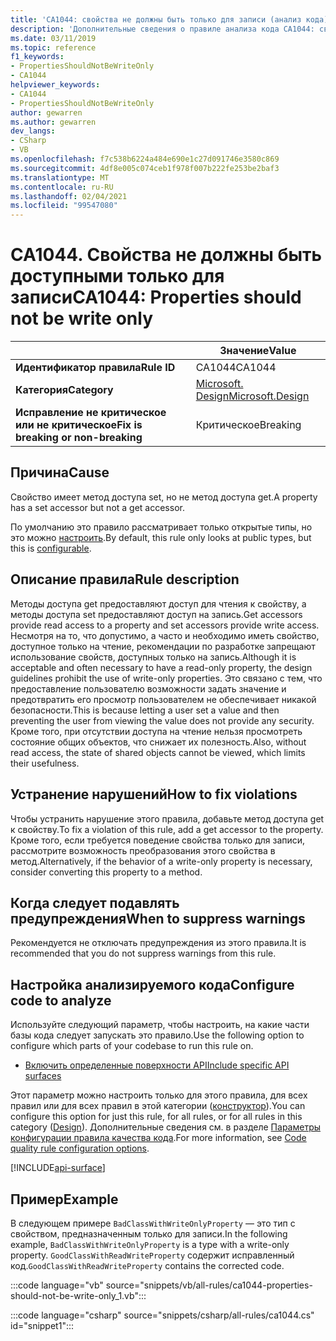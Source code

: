 ```yaml
---
title: 'CA1044: свойства не должны быть только для записи (анализ кода)'
description: 'Дополнительные сведения о правиле анализа кода CA1044: свойства не должны быть только для записи'
ms.date: 03/11/2019
ms.topic: reference
f1_keywords:
- PropertiesShouldNotBeWriteOnly
- CA1044
helpviewer_keywords:
- CA1044
- PropertiesShouldNotBeWriteOnly
author: gewarren
ms.author: gewarren
dev_langs:
- CSharp
- VB
ms.openlocfilehash: f7c538b6224a484e690e1c27d091746e3580c869
ms.sourcegitcommit: 4df8e005c074ceb1f978f007b222fe253be2baf3
ms.translationtype: MT
ms.contentlocale: ru-RU
ms.lasthandoff: 02/04/2021
ms.locfileid: "99547080"
---
```

# <a name="ca1044-properties-should-not-be-write-only"></a><span data-ttu-id="2c783-103">CA1044. Свойства не должны быть доступными только для записи</span><span class="sxs-lookup"><span data-stu-id="2c783-103">CA1044: Properties should not be write only</span></span>

| | <span data-ttu-id="2c783-104">Значение</span><span class="sxs-lookup"><span data-stu-id="2c783-104">Value</span></span> |
|-|-|
| <span data-ttu-id="2c783-105">**Идентификатор правила**</span><span class="sxs-lookup"><span data-stu-id="2c783-105">**Rule ID**</span></span> |<span data-ttu-id="2c783-106">CA1044</span><span class="sxs-lookup"><span data-stu-id="2c783-106">CA1044</span></span>|
| <span data-ttu-id="2c783-107">**Категория**</span><span class="sxs-lookup"><span data-stu-id="2c783-107">**Category**</span></span> |[<span data-ttu-id="2c783-108">Microsoft. Design</span><span class="sxs-lookup"><span data-stu-id="2c783-108">Microsoft.Design</span></span>](design-warnings.md)|
| <span data-ttu-id="2c783-109">**Исправление не критическое или не критическое**</span><span class="sxs-lookup"><span data-stu-id="2c783-109">**Fix is breaking or non-breaking**</span></span> |<span data-ttu-id="2c783-110">Критическое</span><span class="sxs-lookup"><span data-stu-id="2c783-110">Breaking</span></span>|

## <a name="cause"></a><span data-ttu-id="2c783-111">Причина</span><span class="sxs-lookup"><span data-stu-id="2c783-111">Cause</span></span>

<span data-ttu-id="2c783-112">Свойство имеет метод доступа set, но не метод доступа get.</span><span class="sxs-lookup"><span data-stu-id="2c783-112">A property has a set accessor but not a get accessor.</span></span>

<span data-ttu-id="2c783-113">По умолчанию это правило рассматривает только открытые типы, но это можно [настроить](#configure-code-to-analyze).</span><span class="sxs-lookup"><span data-stu-id="2c783-113">By default, this rule only looks at public types, but this is [configurable](#configure-code-to-analyze).</span></span>

## <a name="rule-description"></a><span data-ttu-id="2c783-114">Описание правила</span><span class="sxs-lookup"><span data-stu-id="2c783-114">Rule description</span></span>

<span data-ttu-id="2c783-115">Методы доступа get предоставляют доступ для чтения к свойству, а методы доступа set предоставляют доступ на запись.</span><span class="sxs-lookup"><span data-stu-id="2c783-115">Get accessors provide read access to a property and set accessors provide write access.</span></span> <span data-ttu-id="2c783-116">Несмотря на то, что допустимо, а часто и необходимо иметь свойство, доступное только на чтение, рекомендации по разработке запрещают использование свойств, доступных только на запись.</span><span class="sxs-lookup"><span data-stu-id="2c783-116">Although it is acceptable and often necessary to have a read-only property, the design guidelines prohibit the use of write-only properties.</span></span> <span data-ttu-id="2c783-117">Это связано с тем, что предоставление пользователю возможности задать значение и предотвратить его просмотр пользователем не обеспечивает никакой безопасности.</span><span class="sxs-lookup"><span data-stu-id="2c783-117">This is because letting a user set a value and then preventing the user from viewing the value does not provide any security.</span></span> <span data-ttu-id="2c783-118">Кроме того, при отсутствии доступа на чтение нельзя просмотреть состояние общих объектов, что снижает их полезность.</span><span class="sxs-lookup"><span data-stu-id="2c783-118">Also, without read access, the state of shared objects cannot be viewed, which limits their usefulness.</span></span>

## <a name="how-to-fix-violations"></a><span data-ttu-id="2c783-119">Устранение нарушений</span><span class="sxs-lookup"><span data-stu-id="2c783-119">How to fix violations</span></span>

<span data-ttu-id="2c783-120">Чтобы устранить нарушение этого правила, добавьте метод доступа get к свойству.</span><span class="sxs-lookup"><span data-stu-id="2c783-120">To fix a violation of this rule, add a get accessor to the property.</span></span> <span data-ttu-id="2c783-121">Кроме того, если требуется поведение свойства только для записи, рассмотрите возможность преобразования этого свойства в метод.</span><span class="sxs-lookup"><span data-stu-id="2c783-121">Alternatively, if the behavior of a write-only property is necessary, consider converting this property to a method.</span></span>

## <a name="when-to-suppress-warnings"></a><span data-ttu-id="2c783-122">Когда следует подавлять предупреждения</span><span class="sxs-lookup"><span data-stu-id="2c783-122">When to suppress warnings</span></span>

<span data-ttu-id="2c783-123">Рекомендуется не отключать предупреждения из этого правила.</span><span class="sxs-lookup"><span data-stu-id="2c783-123">It is recommended that you do not suppress warnings from this rule.</span></span>

## <a name="configure-code-to-analyze"></a><span data-ttu-id="2c783-124">Настройка анализируемого кода</span><span class="sxs-lookup"><span data-stu-id="2c783-124">Configure code to analyze</span></span>

<span data-ttu-id="2c783-125">Используйте следующий параметр, чтобы настроить, на какие части базы кода следует запускать это правило.</span><span class="sxs-lookup"><span data-stu-id="2c783-125">Use the following option to configure which parts of your codebase to run this rule on.</span></span>

- [<span data-ttu-id="2c783-126">Включить определенные поверхности API</span><span class="sxs-lookup"><span data-stu-id="2c783-126">Include specific API surfaces</span></span>](#include-specific-api-surfaces)

<span data-ttu-id="2c783-127">Этот параметр можно настроить только для этого правила, для всех правил или для всех правил в этой категории ([конструктор](design-warnings.md)).</span><span class="sxs-lookup"><span data-stu-id="2c783-127">You can configure this option for just this rule, for all rules, or for all rules in this category ([Design](design-warnings.md)).</span></span> <span data-ttu-id="2c783-128">Дополнительные сведения см. в разделе [Параметры конфигурации правила качества кода](../code-quality-rule-options.md).</span><span class="sxs-lookup"><span data-stu-id="2c783-128">For more information, see [Code quality rule configuration options](../code-quality-rule-options.md).</span></span>

[!INCLUDE[api-surface](~/includes/code-analysis/api-surface.md)]

## <a name="example"></a><span data-ttu-id="2c783-129">Пример</span><span class="sxs-lookup"><span data-stu-id="2c783-129">Example</span></span>

<span data-ttu-id="2c783-130">В следующем примере `BadClassWithWriteOnlyProperty` — это тип с свойством, предназначенным только для записи.</span><span class="sxs-lookup"><span data-stu-id="2c783-130">In the following example, `BadClassWithWriteOnlyProperty` is a type with a write-only property.</span></span> <span data-ttu-id="2c783-131">`GoodClassWithReadWriteProperty` содержит исправленный код.</span><span class="sxs-lookup"><span data-stu-id="2c783-131">`GoodClassWithReadWriteProperty` contains the corrected code.</span></span>

:::code language="vb" source="snippets/vb/all-rules/ca1044-properties-should-not-be-write-only_1.vb":::

:::code language="csharp" source="snippets/csharp/all-rules/ca1044.cs" id="snippet1":::
